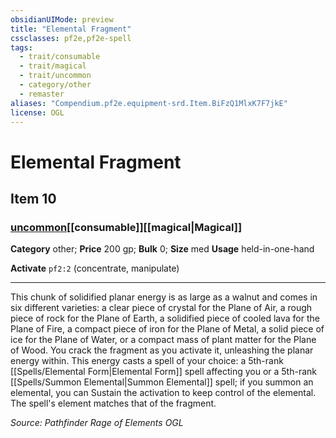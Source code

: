 ```yaml
---
obsidianUIMode: preview
title: "Elemental Fragment"
cssclasses: pf2e,pf2e-spell
tags:
  - trait/consumable
  - trait/magical
  - trait/uncommon
  - category/other
  - remaster
aliases: "Compendium.pf2e.equipment-srd.Item.BiFzQ1MlxK7F7jkE"
license: OGL
---
```

# Elemental Fragment
## Item 10
### [uncommon](uncommon.md "Uncommon Rarity Trait")[[consumable]][[magical|Magical]]

**Category** other; 
**Price** 200 gp; 
**Bulk** 0; **Size** med
**Usage** held-in-one-hand

**Activate** `pf2:2` (concentrate, manipulate)

* * *

This chunk of solidified planar energy is as large as a walnut and comes in six different varieties: a clear piece of crystal for the Plane of Air, a rough piece of rock for the Plane of Earth, a solidified piece of cooled lava for the Plane of Fire, a compact piece of iron for the Plane of Metal, a solid piece of ice for the Plane of Water, or a compact mass of plant matter for the Plane of Wood. You crack the fragment as you activate it, unleashing the planar energy within. This energy casts a spell of your choice: a 5th-rank [[Spells/Elemental Form|Elemental Form]] spell affecting you or a 5th-rank [[Spells/Summon Elemental|Summon Elemental]] spell; if you summon an elemental, you can Sustain the activation to keep control of the elemental. The spell's element matches that of the fragment.

*Source: Pathfinder Rage of Elements*
*OGL*